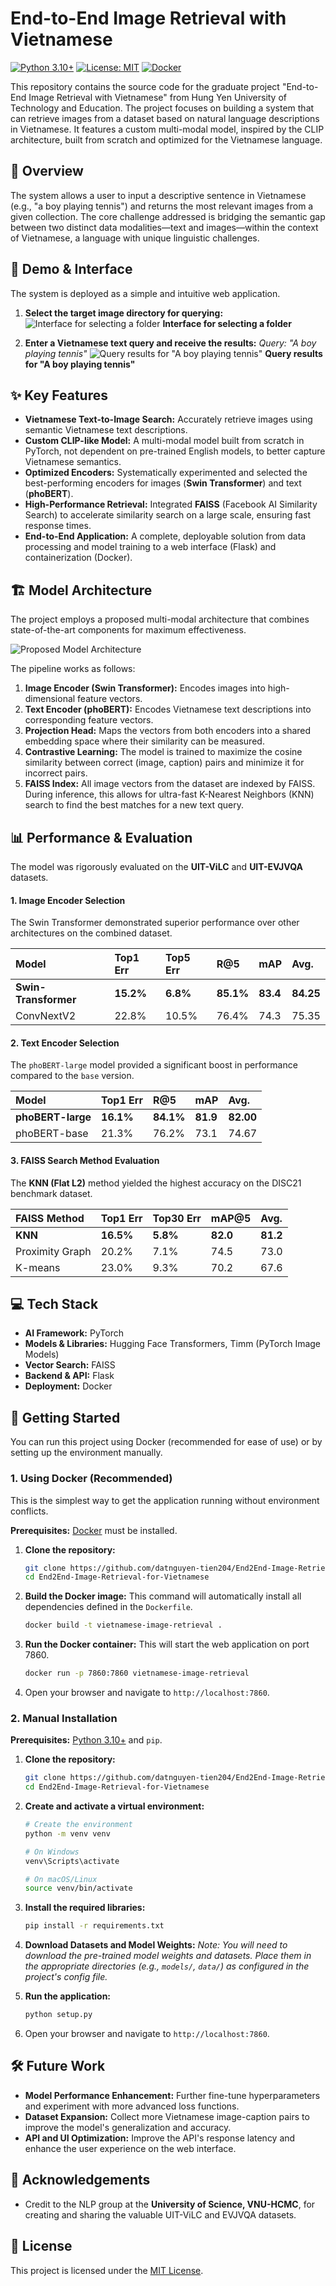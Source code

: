 # End-to-End Image Retrieval with Vietnamese

[![Python 3.10+](https://img.shields.io/badge/python-3.10+-blue.svg)](https://www.python.org/downloads/release/python-3100/)
[![License: MIT](https://img.shields.io/badge/License-MIT-yellow.svg)](https://opensource.org/licenses/MIT)
[![Docker](https://img.shields.io/badge/docker-%230db7ed.svg?style=for-the-badge&logo=docker&logoColor=white)](https://www.docker.com/)

This repository contains the source code for the graduate project "End-to-End Image Retrieval with Vietnamese" from Hung Yen University of Technology and Education. The project focuses on building a system that can retrieve images from a dataset based on natural language descriptions in Vietnamese. It features a custom multi-modal model, inspired by the CLIP architecture, built from scratch and optimized for the Vietnamese language.

## 🌟 Overview

The system allows a user to input a descriptive sentence in Vietnamese (e.g., "a boy playing tennis") and returns the most relevant images from a given collection. The core challenge addressed is bridging the semantic gap between two distinct data modalities—text and images—within the context of Vietnamese, a language with unique linguistic challenges.

## 📸 Demo & Interface

The system is deployed as a simple and intuitive web application.

1.  **Select the target image directory for querying:**
    ![Interface for selecting a folder](imgs/web2.png)
    **Interface for selecting a folder**

2.  **Enter a Vietnamese text query and receive the results:**
    *Query: "A boy playing tennis"*
    ![Query results for "A boy playing tennis"](imgs/web3.png)
    **Query results for "A boy playing tennis"**


## ✨ Key Features

-   **Vietnamese Text-to-Image Search:** Accurately retrieve images using semantic Vietnamese text descriptions.
-   **Custom CLIP-like Model:** A multi-modal model built from scratch in PyTorch, not dependent on pre-trained English models, to better capture Vietnamese semantics.
-   **Optimized Encoders:** Systematically experimented and selected the best-performing encoders for images (**Swin Transformer**) and text (**phoBERT**).
-   **High-Performance Retrieval:** Integrated **FAISS** (Facebook AI Similarity Search) to accelerate similarity search on a large scale, ensuring fast response times.
-   **End-to-End Application:** A complete, deployable solution from data processing and model training to a web interface (Flask) and containerization (Docker).

## 🏗️ Model Architecture

The project employs a proposed multi-modal architecture that combines state-of-the-art components for maximum effectiveness.

![Proposed Model Architecture](imgs/model2.png)

The pipeline works as follows:
1.  **Image Encoder (Swin Transformer):** Encodes images into high-dimensional feature vectors.
2.  **Text Encoder (phoBERT):** Encodes Vietnamese text descriptions into corresponding feature vectors.
3.  **Projection Head:** Maps the vectors from both encoders into a shared embedding space where their similarity can be measured.
4.  **Contrastive Learning:** The model is trained to maximize the cosine similarity between correct (image, caption) pairs and minimize it for incorrect pairs.
5.  **FAISS Index:** All image vectors from the dataset are indexed by FAISS. During inference, this allows for ultra-fast K-Nearest Neighbors (KNN) search to find the best matches for a new text query.

## 📊 Performance & Evaluation

The model was rigorously evaluated on the **UIT-ViLC** and **UIT-EVJVQA** datasets.

#### 1. Image Encoder Selection  
The Swin Transformer demonstrated superior performance over other architectures on the combined dataset.

| Model              | Top1 Err | Top5 Err | R@5     | mAP     | **Avg.** |
| :----------------- | :------- | :------- | :------ | :------ | :------- |
| **Swin-Transformer** | **15.2%**  | **6.8%**   | **85.1%** | **83.4** | **84.25**  |
| ConvNextV2         | 22.8%    | 10.5%    | 76.4%   | 74.3    | 75.35    |

#### 2. Text Encoder Selection  
The `phoBERT-large` model provided a significant boost in performance compared to the `base` version.

| Model             | Top1 Err | R@5     | mAP     | **Avg.** |
| :---------------- | :------- | :------ | :------ | :------- |
| **phoBERT-large** | **16.1%**  | **84.1%** | **81.9** | **82.00**  |
| phoBERT-base      | 21.3%    | 76.2%   | 73.1    | 74.67    |

#### 3. FAISS Search Method Evaluation  
The **KNN (Flat L2)** method yielded the highest accuracy on the DISC21 benchmark dataset.

| FAISS Method      | Top1 Err | Top30 Err | mAP@5  | **Avg.** |
| :---------------- | :------- | :-------- | :----- | :------- |
| **KNN**           | **16.5%**  | **5.8%**    | **82.0** | **81.2**   |
| Proximity Graph   | 20.2%    | 7.1%      | 74.5   | 73.0     |
| K-means           | 23.0%    | 9.3%      | 70.2   | 67.6     |


## 💻 Tech Stack

-   **AI Framework:** PyTorch
-   **Models & Libraries:** Hugging Face Transformers, Timm (PyTorch Image Models)
-   **Vector Search:** FAISS
-   **Backend & API:** Flask
-   **Deployment:** Docker

## 🚀 Getting Started

You can run this project using Docker (recommended for ease of use) or by setting up the environment manually.

### 1. Using Docker (Recommended)

This is the simplest way to get the application running without environment conflicts.

**Prerequisites:** [Docker](https://www.docker.com/get-started) must be installed.

1.  **Clone the repository:**
    ```bash
    git clone https://github.com/datnguyen-tien204/End2End-Image-Retrieval-for-Vietnamese.git
    cd End2End-Image-Retrieval-for-Vietnamese
    ```

2.  **Build the Docker image:**
    This command will automatically install all dependencies defined in the `Dockerfile`.
    ```bash
    docker build -t vietnamese-image-retrieval .
    ```

3.  **Run the Docker container:**
    This will start the web application on port 7860.
    ```bash
    docker run -p 7860:7860 vietnamese-image-retrieval
    ```

4.  Open your browser and navigate to `http://localhost:7860`.

### 2. Manual Installation

**Prerequisites:** [Python 3.10+](https://www.python.org/) and `pip`.

1.  **Clone the repository:**
    ```bash
    git clone https://github.com/datnguyen-tien204/End2End-Image-Retrieval-for-Vietnamese.git
    cd End2End-Image-Retrieval-for-Vietnamese
    ```

2.  **Create and activate a virtual environment:**
    ```bash
    # Create the environment
    python -m venv venv
    
    # On Windows
    venv\Scripts\activate
    
    # On macOS/Linux
    source venv/bin/activate
    ```

3.  **Install the required libraries:**
    ```bash
    pip install -r requirements.txt
    ```

4.  **Download Datasets and Model Weights:**
    *Note: You will need to download the pre-trained model weights and datasets. Place them in the appropriate directories (e.g., `models/`, `data/`) as configured in the project's config file.*

5.  **Run the application:**
    ```bash
    python setup.py 
    ```

6.  Open your browser and navigate to `http://localhost:7860`.

## 🛠️ Future Work

-   **Model Performance Enhancement:** Further fine-tune hyperparameters and experiment with more advanced loss functions.
-   **Dataset Expansion:** Collect more Vietnamese image-caption pairs to improve the model's generalization and accuracy.
-   **API and UI Optimization:** Improve the API's response latency and enhance the user experience on the web interface.

## 🙏 Acknowledgements

-   Credit to the NLP group at the **University of Science, VNU-HCMC**, for creating and sharing the valuable UIT-ViLC and EVJVQA datasets.

## 📄 License

This project is licensed under the [MIT License](LICENSE).
